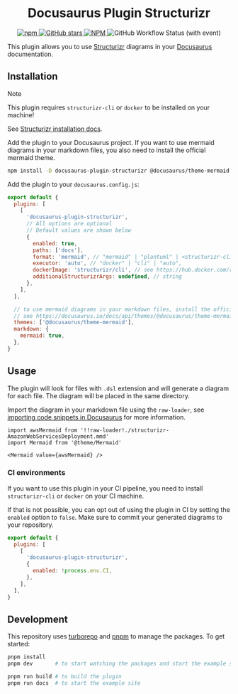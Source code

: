 <h1 align="center">Docusaurus Plugin Structurizr</h1>

<p align="center">
  <a href="https://www.npmjs.com/package/docusaurus-plugin-structurizr">
    <img
      alt="npm"
      src="https://img.shields.io/npm/v/docusaurus-plugin-structurizr?style=for-the-badge"
    />
  </a>
  <a href="https://github.com/TimKolberger/docusaurus-plugin-structurizr">
    <img
      alt="GitHub stars"
      src="https://img.shields.io/github/stars/TimKolberger/docusaurus-plugin-structurizr?logo=github&style=for-the-badge"
    />
  </a>
  <a href="https://github.com/TimKolberger/docusaurus-plugin-structurizr/blob/main/LICENSE.md">
    <img
      alt="NPM"
      src="https://img.shields.io/npm/l/docusaurus-plugin-structurizr?style=for-the-badge"
    />
  </a>
  <img
    alt="GitHub Workflow Status (with event)"
    src="https://img.shields.io/github/actions/workflow/status/TimKolberger/docusaurus-plugin-structurizr/release.yml?style=for-the-badge"
  />
</p>

This plugin allows you to use [Structurizr](https://structurizr.com/) diagrams in your
[Docusaurus](https://docusaurus.io/) documentation.

## Installation

> [!NOTE]
>
> This plugin requires `structurizr-cli` or `docker` to be installed on your machine!
>
> See [Structurizr installation docs](https://docs.structurizr.com/cli/installation).

Add the plugin to your Docusaurus project. If you want to use mermaid diagrams in your markdown
files, you also need to install the official mermaid theme.

```bash
npm install -D docusaurus-plugin-structurizr @docusaurus/theme-mermaid
```

Add the plugin to your `docusaurus.config.js`:

```js title="docusaurus.config.js"
export default {
  plugins: [
    [
      'docusaurus-plugin-structurizr',
      // All options are optional
      // Default values are shown below
      {
        enabled: true,
        paths: ['docs'],
        format: 'mermaid', // "mermaid" | "plantuml" | <structurizr-cli format: https://docs.structurizr.com/cli/export>
        executor: 'auto', // "docker" | "cli" | "auto",
        dockerImage: 'structurizr/cli', // see https://hub.docker.com/r/structurizr/cli
        additionalStructurizrArgs: undefined, // string
      },
    ],
  ],

  // to use mermaid diagrams in your markdown files, install the official mermaid theme
  // see https://docusaurus.io/docs/api/themes/@docusaurus/theme-mermaid
  themes: ['@docusaurus/theme-mermaid'],
  markdown: {
    mermaid: true,
  },
}
```

## Usage

The plugin will look for files with `.dsl` extension and will generate a diagram for each file. The
diagram will be placed in the same directory.

Import the diagram in your markdown file using the `raw-loader`, see
[importing code snippets in Docusaurus](https://docusaurus.io/docs/markdown-features/react#importing-code-snippets)
for more information.

```mdx
import awsMermaid from '!!raw-loader!./structurizr-AmazonWebServicesDeployment.mmd'
import Mermaid from '@theme/Mermaid'

<Mermaid value={awsMermaid} />
```

### CI environments

If you want to use this plugin in your CI pipeline, you need to install `structurizr-cli` or
`docker` on your CI machine.

If that is not possible, you can opt out of using the plugin in CI by setting the `enabled` option
to `false`. Make sure to commit your generated diagrams to your repository.

```js title="docusaurus.config.js"
export default {
  plugins: [
    [
      'docusaurus-plugin-structurizr',
      {
        enabled: !process.env.CI,
      },
    ],
  ],
}
```

## Development

This repository uses [turborepo](https://turbo.build/) and [pnpm](https://pnpm.io/) to manage the
packages. To get started:

```bash
pnpm install
pnpm dev       # to start watching the packages and start the example site

pnpm run build # to build the plugin
pnpm run docs  # to start the example site
```
